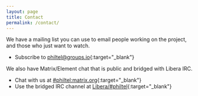 ```yaml
---
layout: page
title: Contact
permalink: /contact/
---
```


We have a mailing list you can use to email people working on the project, and those who just want to watch.

* Subscribe to [philtel@groups.io](https://groups.io/g/philtel){:target="_blank"}

We also have Matrix/Element chat that is public and bridged with Libera IRC.

* Chat with us at [#philtel:matrix.org](https://matrix.to/#/#philtel:matrix.org){:target="_blank"}
* Use the bridged IRC channel at [Libera/#philtel](https://web.libera.chat/#philtel){:target="_blank"}
